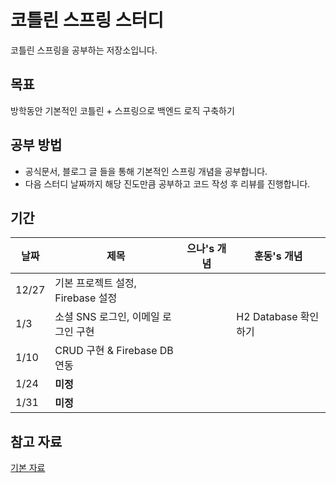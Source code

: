 # 코틀린 스프링 스터디
코틀린 스프링을 공부하는 저장소입니다.

## 목표
방학동안 기본적인 코틀린 + 스프링으로 백엔드 로직 구축하기

## 공부 방법
- 공식문서, 블로그 글 들을 통해 기본적인 스프링 개념을 공부합니다.
- 다음 스터디 날짜까지 해당 진도만큼 공부하고 코드 작성 후 리뷰를 진행합니다.

## 기간
| 날짜 | 제목                                  | 으나's 개념 | 훈동's 개념 | 
| ---- | ------------------------------------- | ---- | ---- |
| 12/27 | 기본 프로젝트 설정, Firebase 설정      |  |  |
| 1/3 | 소셜 SNS 로그인, 이메일 로그인 구현       |  | H2 Database 확인하기 |
| 1/10 | CRUD 구현 & Firebase DB 연동           |  | |
| 1/24 | <b>미정</b>                            |  | |
| 1/31 | <b>미정</b>                            |  | |

## 참고 자료
[기본 자료](https://velog.io/@s2moon98/%EC%BD%94%ED%8B%80%EB%A6%B0-%EC%8B%9C%EC%9E%91%ED%95%B4%EB%B3%B4%EA%B8%B0-%EB%B3%80%EC%88%98-%EC%84%A0%EC%96%B8%EB%B6%80%ED%84%B0-%ED%81%B4%EB%9E%98%EC%8A%A4%EA%B9%8C%EC%A7%80)
